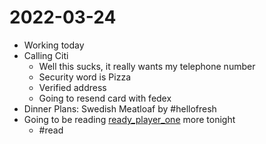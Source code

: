 # 2022-03-24
- Working today 
- Calling Citi
	- Well this sucks, it really wants my telephone number
	- Security word is Pizza
	- Verified address
	- Going to resend card with fedex
- Dinner Plans: Swedish Meatloaf by #hellofresh
- Going to be reading [ready_player_one](ready_player_one.md) more tonight
	- #read